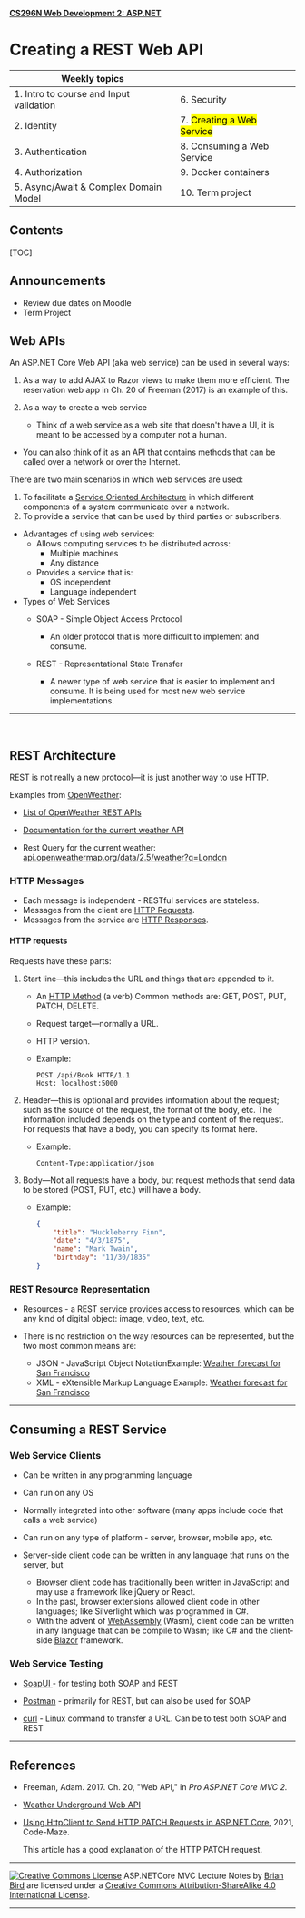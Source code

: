 **[CS296N Web Development 2: ASP.NET](file:///data/brian/repos/CS296N-CourseMaterials/index.html)**

# Creating a REST Web API



| Weekly topics                           |                                        |
| --------------------------------------- | -------------------------------------- |
| 1. Intro to course and Input validation | 6. Security                            |
| 2. Identity                             | 7. <mark>Creating a Web Service</mark> |
| 3. Authentication                       | 8. Consuming a Web Service             |
| 4. Authorization                        | 9. Docker containers                   |
| 5. Async/Await & Complex Domain Model   | 10. Term project                       |

## 

## Contents

[TOC]

## Announcements

- Review due dates on Moodle
- Term Project



## Web APIs


An ASP.NET Core Web API (aka web service) can be used in several ways: 	

1. As a way to add AJAX to Razor views to make them more efficient.
    The reservation web app in Ch. 20 of Freeman (2017) is an example of this.

2. As a way to create a web service

   - Think of a web service as a web site that doesn't have a UI, it is meant to be accessed by a computer not a human. 
- You can also think of it as an API that contains methods that can be called over a network or over the Internet. 		
  

There are two main scenarios in which web services are used: 		

1. To facilitate a [Service Oriented Architecture](https://en.wikipedia.org/wiki/Service-oriented_architecture) in which different components of a system communicate over a network.
2. To provide a service that can be used by third parties or subscribers.

- Advantages of using web services: 		
  - Allows computing services to be distributed across: 			
    - Multiple machines
    - Any distance
  - Provides a service that is: 			
    - OS independent
    - Language independent
- Types of Web Services 		
  - SOAP - Simple Object Access Protocol 			
    
    - An older protocol that is more difficult to implement and consume.
    
  - REST - Representational State Transfer 			
    
    - A newer type of web service that is easier to implement and consume. It is being used for most new web service implementations.
    
------

​    

## REST Architecture

REST is not really a new protocol&mdash;it is just another way to use HTTP.

Examples from [OpenWeather](https://openweathermap.org):

-  [List of OpenWeather REST APIs](https://openweathermap.org/api)
  
- [Documentation for the current weather API](https://openweathermap.org/current)
  
- Rest Query for the current weather:
  [api.openweathermap.org/data/2.5/weather?q=London](http://samples.openweathermap.org/data/2.5/weather?q=London,uk&appid=b6907d289e10d714a6e88b30761fae22)

###   HTTP Messages


- Each message is independent - RESTful services are stateless.
- Messages from the client are [HTTP Requests](https://en.wikipedia.org/wiki/Hypertext_Transfer_Protocol#Request_message). 
- Messages from the service are [HTTP Responses](https://en.wikipedia.org/wiki/Hypertext_Transfer_Protocol#Response_message).

#### HTTP requests
Requests have these parts:

  1. Start line&mdash;this includes the URL and things that are appended to it.

     - An [HTTP Method](https://developer.mozilla.org/en-US/docs/Web/HTTP/Methods) (a verb)
       Common methods are: GET, POST, PUT, PATCH, DELETE.

     - Request target&mdash;normally a URL.

     - HTTP version.

     - Example: 

       ```http
       POST /api/Book HTTP/1.1
       Host: localhost:5000
       ```

  2. Header&mdash;this is optional and provides information about the request; such as the source of the request, the format of the body, etc. The information included depends on the type and content of the request. For requests that have a body, you can specify its format here.

     - Example: 

       ```http
       Content-Type:application/json
       ```

  3. Body&mdash;Not all requests have a body, but request methods that send data to be stored (POST, PUT, etc.) will have a body.

     - Example:

       ```json
       {
           "title": "Huckleberry Finn",
           "date": "4/3/1875",
           "name": "Mark Twain",
           "birthday": "11/30/1835"
       }
       ```


### REST Resource Representation

-  Resources - a REST service provides access to resources, which can be any kind of digital object: image, video, text, etc.

-  There is no restriction on the way resources can be represented, but the two most common means are:

   - JSON - JavaScript Object NotationExample:
     [Weather forecast for San Francisco](San_Francisco.json)
   - XML - eXtensible Markup Language
     Example:
     [Weather forecast for San Francisco](San_Francisco.xml)

------



## Consuming a REST Service

### Web Service Clients

- Can be written in any programming language

- Can run on any OS

- Normally integrated into other software (many apps include code that calls a web service)

- Can run on any type of platform - server, browser, mobile app, etc. 

- Server-side client code can be written in any language that runs on the server, but
  - Browser client code has traditionally been written in JavaScript and may use a framework like jQuery or React.
  - In the past, browser extensions allowed client code in other languages; like Silverlight which was programmed in C#.
  - With the advent of [WebAssembly](https://webassembly.org/) (Wasm), client code can be written in any language that can be compile to Wasm; like C# and the client-side [Blazor](https://dotnet.microsoft.com/apps/aspnet/web-apps/blazor) framework.

### Web Service Testing

- [SoapUI ](https://www.soapui.org) - for testing both SOAP and REST
  
- [Postman](https://www.getpostman.com) - primarily for REST, but can also be used for SOAP
- [curl](http://manpages.ubuntu.com/manpages/trusty/en/man1/curl.1.html) - Linux command to transfer a URL. Can be to test both SOAP and REST 

------

## References

- Freeman, Adam. 2017. Ch. 20, "Web API," in *Pro ASP.NET Core MVC 2.* 

- [Weather Underground Web API](https://www.wunderground.com/weather/api/d/docs)

- [Using HttpClient to Send HTTP PATCH Requests in ASP.NET Core](https://code-maze.com/using-httpclient-to-send-http-patch-requests-in-asp-net-core/), 2021, Code-Maze.

  This article has a good explanation of the HTTP PATCH request.

------

[![Creative Commons License](https://i.creativecommons.org/l/by-sa/4.0/88x31.png)](http://creativecommons.org/licenses/by-sa/4.0/)
ASP.NETCore MVC Lecture Notes by [Brian Bird](https://profbird.dev) are licensed under a [Creative Commons Attribution-ShareAlike 4.0 International License](http://creativecommons.org/licenses/by-sa/4.0/).

------

